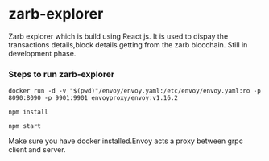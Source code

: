 # zarb-explorer

Zarb explorer which is build using React js. It is used to dispay the transactions details,block details getting from the zarb blocchain. Still in development phase.

### Steps to run zarb-explorer

`docker run -d -v "$(pwd)"/envoy/envoy.yaml:/etc/envoy/envoy.yaml:ro -p 8090:8090 -p 9901:9901 envoyproxy/envoy:v1.16.2`

`npm install`

`npm start`

Make sure you have docker installed.Envoy acts a proxy between grpc client and server.
